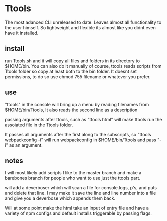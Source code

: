 # Ttools

The most adanced CLI unreleased to date. Leaves almost all functionality to the user himself. 
So lightweight and flexible its almost like you didnt even have it installed. 

## install
run Ttools.sh and it will copy all files and folders in its directory to $HOME/bin. You can also do it manually of course, ttools reads scripts from Ttools folder so copy at least both to the bin folder. It doesnt set permissions, to do so use chmod 755 filename or whatever you prefer.

## use
"ttools" in the console will bring up a menu by reading filenames from $HOME/bin/Ttools, It also reads the second line as a description

passing arguments after ttools, such as "ttools html" will make ttools run the assoiated file in the Ttools folder. 

It passes all arguments after the first along to the subscripts, so "ttools webpackconfig -i" will run  webpackconfig in $HOME/bin/Ttools and pass "-i" as an argument.

## notes
I will most likely add scripts I like to the master branch and make a barebones branch for people who want to use just the ttools part.

will add a deverboser which will scan a file for console.logs, p's, and puts and delete that line. I may make it save the line and line number into a file and give you a deverbose which appends them back. 

Will at some point make the html take an input of entry file and have a variety of npm configs and default installs triggerable by passing flags. 



